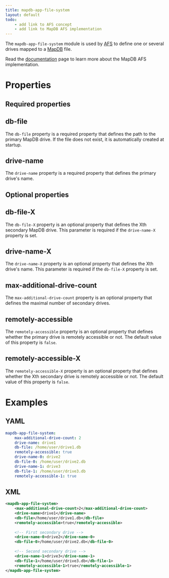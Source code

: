 ```yaml
---
title: mapdb-app-file-system
layout: default
todo:
    - add link to AFS concept
    - add link to MapDB AFS implementation
---
```


The `mapdb-app-file-system` module is used by [AFS](../../afs/index.md) to define one or several drives
mapped to a [MapDB](http://www.mapdb.org) file.

Read the [documentation](../../afs/afs-mapdb.md) page to learn more about the MapDB AFS implementation.

# Properties

## Required properties

## db-file
The `db-file` property is a required property that defines the path to the primary MapDB drive. If the file does not exist,
it is automatically created at startup.

## drive-name
The `drive-name` property is a required property that defines the primary drive's name.

## Optional properties

## db-file-X
The `db-file-X` property is an optional property that defines the Xth secondary MapDB drive. This parameter is required
if the `drive-name-X` property is set.

## drive-name-X
The `drive-name-X` property is an optional property that defines the Xth drive's name. This parameter is required
if the `db-file-X` property is set.

## max-additional-drive-count
The `max-additional-drive-count` property is an optional property that defines the maximal number of secondary drives.

## remotely-accessible
The `remotely-accessible` property is an optional property that defines whether the primary drive is remotely accessible or not. The
default value of this property is `false`.

## remotely-accessible-X
The `remotely-accessible-X` property is an optional property that defines whether the Xth secondary drive is remotely
accessible or not. The default value of this property is `false`.

# Examples

## YAML
```yaml
mapdb-app-file-system:
    max-additional-drive-count: 2
    drive-name: drive1
    db-file: /home/user/drive1.db
    remotely-accessible: true
    drive-name-0: drive2
    db-file-0: /home/user/drive2.db
    drive-name-1: drive3
    db-file-1: /home/user/drive3.db
    remotely-accessible-1: true
```

## XML
```xml
<mapdb-app-file-system>
    <max-additional-drive-count>2</max-additional-drive-count>
    <drive-name>drive1</drive-name>
    <db-file>/home/user/drive1.db</db-file>
    <remotely-accessible>true</remotely-accessible>
    
    <!-- First secondary drive -->
    <drive-name-0>drive2</drive-name-0>
    <db-file-0>/home/user/drive2.db</db-file-0>
    
    <!-- Second secondary drive -->
    <drive-name-1>drive3</drive-name-1>
    <db-file-1>/home/user/drive3.db</db-file-1>
    <remotely-accessible-1>true</remotely-accessible-1>
</mapdb-app-file-system>
```
